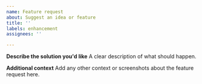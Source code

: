 ```yaml
---
name: Feature request
about: Suggest an idea or feature
title: ''
labels: enhancement
assignees: ''

---
```


**Describe the solution you'd like**
A clear description of what should happen.

**Additional context**
Add any other context or screenshots about the feature request here.
